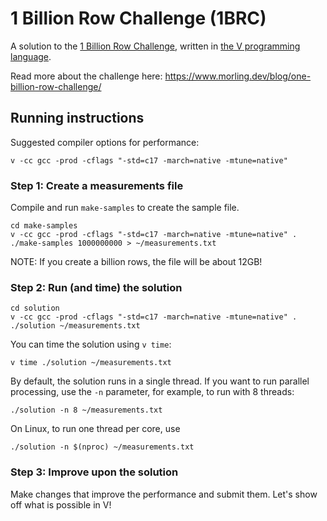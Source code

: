 # 1 Billion Row Challenge (1BRC)

A solution to the [1 Billion Row Challenge](https://www.morling.dev/blog/one-billion-row-challenge/), 
written in [the V programming language](https://vlang.io/).

Read more about the challenge here: https://www.morling.dev/blog/one-billion-row-challenge/


## Running instructions

Suggested compiler options for performance: 

`v -cc gcc -prod -cflags "-std=c17 -march=native -mtune=native"`


### Step 1: Create a measurements file

Compile and run `make-samples` to create the sample file.

```
cd make-samples
v -cc gcc -prod -cflags "-std=c17 -march=native -mtune=native" .
./make-samples 1000000000 > ~/measurements.txt
```

NOTE: If you create a billion rows, the file will be about 12GB!

### Step 2: Run (and time) the solution

```
cd solution
v -cc gcc -prod -cflags "-std=c17 -march=native -mtune=native" .
./solution ~/measurements.txt
```

You can time the solution using `v time`:

`v time ./solution ~/measurements.txt`

By default, the solution runs in a single thread. If you want to run
parallel processing, use the `-n` parameter, for example, to run with 
8 threads:

`./solution -n 8 ~/measurements.txt`

On Linux, to run one thread per core, use

`./solution -n $(nproc) ~/measurements.txt`

### Step 3: Improve upon the solution

Make changes that improve the performance and submit them. 
Let's show off what is possible in V!
